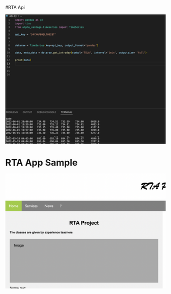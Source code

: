 #RTA Api


![alt text](https://github.com/erickunix/projectrta/blob/main/Screenshot%202022-06-02%20at%2018.06.01.png)





# RTA App Sample

![alt text](https://github.com/erickunix/projectrta/blob/main/Screenshot%202022-06-02%20at%2018.01.14.png)

